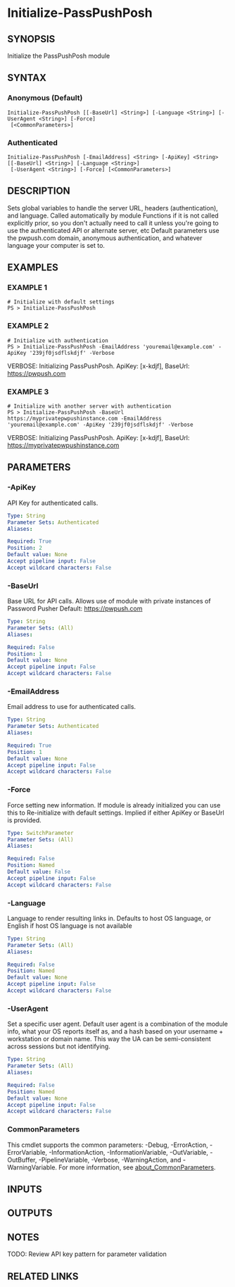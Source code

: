 ﻿---
external help file: PassPushPosh-help.xml
Module Name: PassPushPosh
online version: https://pwpush.com/api/1.0/passwords/preview.en.html
schema: 2.0.0
---

# Initialize-PassPushPosh

## SYNOPSIS
Initialize the PassPushPosh module

## SYNTAX

### Anonymous (Default)
```
Initialize-PassPushPosh [[-BaseUrl] <String>] [-Language <String>] [-UserAgent <String>] [-Force]
 [<CommonParameters>]
```

### Authenticated
```
Initialize-PassPushPosh [-EmailAddress] <String> [-ApiKey] <String> [[-BaseUrl] <String>] [-Language <String>]
 [-UserAgent <String>] [-Force] [<CommonParameters>]
```

## DESCRIPTION
Sets global variables to handle the server URL, headers (authentication), and language.
Called automatically by module Functions if it is not called explicitly prior, so you don't actually need
to call it unless you're going to use the authenticated API or alternate server, etc
Default parameters use the pwpush.com domain, anonymous authentication, and whatever language your computer
is set to.

## EXAMPLES

### EXAMPLE 1
```
# Initialize with default settings
PS > Initialize-PassPushPosh
```

### EXAMPLE 2
```
# Initialize with authentication
PS > Initialize-PassPushPosh -EmailAddress 'youremail@example.com' -ApiKey '239jf0jsdflskdjf' -Verbose
```

VERBOSE: Initializing PassPushPosh.
ApiKey: \[x-kdjf\], BaseUrl: https://pwpush.com

### EXAMPLE 3
```
# Initialize with another server with authentication
PS > Initialize-PassPushPosh -BaseUrl https://myprivatepwpushinstance.com -EmailAddress 'youremail@example.com' -ApiKey '239jf0jsdflskdjf' -Verbose
```

VERBOSE: Initializing PassPushPosh.
ApiKey: \[x-kdjf\], BaseUrl: https://myprivatepwpushinstance.com

## PARAMETERS

### -ApiKey
API Key for authenticated calls.

```yaml
Type: String
Parameter Sets: Authenticated
Aliases:

Required: True
Position: 2
Default value: None
Accept pipeline input: False
Accept wildcard characters: False
```

### -BaseUrl
Base URL for API calls.
Allows use of module with private instances of Password Pusher
Default: https://pwpush.com

```yaml
Type: String
Parameter Sets: (All)
Aliases:

Required: False
Position: 1
Default value: None
Accept pipeline input: False
Accept wildcard characters: False
```

### -EmailAddress
Email address to use for authenticated calls.

```yaml
Type: String
Parameter Sets: Authenticated
Aliases:

Required: True
Position: 1
Default value: None
Accept pipeline input: False
Accept wildcard characters: False
```

### -Force
Force setting new information.
If module is already initialized you can use this to
Re-initialize with default settings.
Implied if either ApiKey or BaseUrl is provided.

```yaml
Type: SwitchParameter
Parameter Sets: (All)
Aliases:

Required: False
Position: Named
Default value: False
Accept pipeline input: False
Accept wildcard characters: False
```

### -Language
Language to render resulting links in.
Defaults to host OS language, or English if
host OS language is not available

```yaml
Type: String
Parameter Sets: (All)
Aliases:

Required: False
Position: Named
Default value: None
Accept pipeline input: False
Accept wildcard characters: False
```

### -UserAgent
Set a specific user agent. Default user agent is a combination of the
module info, what your OS reports itself as, and a hash based on
your username + workstation or domain name. This way the UA can be
semi-consistent across sessions but not identifying.

```yaml
Type: String
Parameter Sets: (All)
Aliases:

Required: False
Position: Named
Default value: None
Accept pipeline input: False
Accept wildcard characters: False
```

### CommonParameters
This cmdlet supports the common parameters: -Debug, -ErrorAction, -ErrorVariable, -InformationAction, -InformationVariable, -OutVariable, -OutBuffer, -PipelineVariable, -Verbose, -WarningAction, and -WarningVariable. For more information, see [about_CommonParameters](http://go.microsoft.com/fwlink/?LinkID=113216).

## INPUTS

## OUTPUTS

## NOTES
TODO: Review API key pattern for parameter validation

## RELATED LINKS
